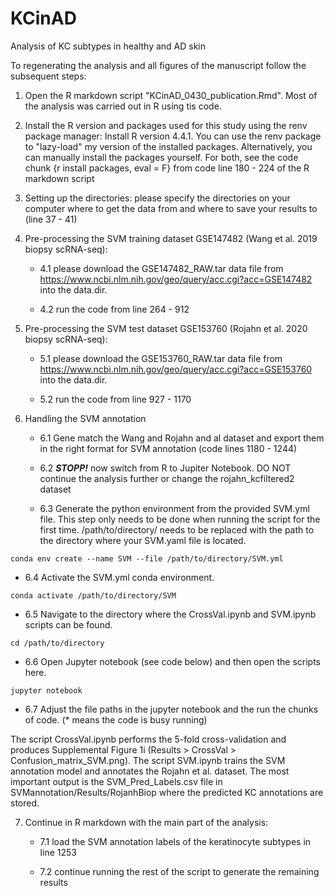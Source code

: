 # KCinAD
 Analysis of KC subtypes in healthy and AD skin 

To regenerating the analysis and all figures of the manuscript follow the subsequent steps:
1. Open the R markdown script "KCinAD_0430_publication.Rmd". Most of the analysis was carried out in R using tis code. 
2. Install the R version and packages used for this study using the renv package manager: Install R version 4.4.1. You can use the renv package to "lazy-load" my version of the installed packages. Alternatively, you can manually install the packages yourself. For both, see the code chunk {r install packages, eval = F} from code line 180 - 224 of the R markdown script 
3. Setting up the directories: please specify the directories on your computer where to get the data from and where to save your results to (line 37 - 41)
4. Pre-processing the SVM training dataset GSE147482 (Wang et al. 2019 biopsy scRNA-seq):

   - 4.1 please download the GSE147482_RAW.tar data file from https://www.ncbi.nlm.nih.gov/geo/query/acc.cgi?acc=GSE147482 into the data.dir.
   
   - 4.2 run the code from line 264 - 912
6. Pre-processing the SVM test dataset GSE153760 (Rojahn et al. 2020 biopsy scRNA-seq):
   
   - 5.1 please download the GSE153760_RAW.tar data file from https://www.ncbi.nlm.nih.gov/geo/query/acc.cgi?acc=GSE153760 into the data.dir.
   
   - 5.2 run the code from line 927 - 1170
8. Handling the SVM annotation

   - 6.1 Gene match the Wang and Rojahn and al dataset and export them in the right format for SVM annotation (code lines 1180 - 1244)

   - 6.2 ***STOPP!*** now switch from R to Jupiter Notebook. DO NOT continue the analysis further or change the rojahn_kcfiltered2 dataset
   
   - 6.3 Generate the python environment from the provided SVM.yml file. This step only needs to be done when running the script for the first time. /path/to/directory/ needs to be replaced with the path to the directory where your SVM.yaml file is located.

```
conda env create --name SVM --file /path/to/directory/SVM.yml
```
- 6.4 Activate the SVM.yml conda environment.
```
conda activate /path/to/directory/SVM
```
- 6.5 Navigate to the directory where the CrossVal.ipynb and SVM.ipynb scripts can be found. 
```
cd /path/to/directory
```
 - 6.6 Open Jupyter notebook (see code below) and then open the scripts here. 
   
```
jupyter notebook 
```
 - 6.7 Adjust the file paths in the jupyter notebook and the run the chunks of code. (* means the code is busy running)

The script CrossVal.ipynb performs the 5-fold cross-validation and produces Supplemental Figure 1i (Results > CrossVal > Confusion_matrix_SVM.png). 
The script SVM.ipynb trains the SVM annotation model and annotates the Rojahn et al. dataset. The most important output is the SVM_Pred_Labels.csv file in SVMannotation/Results/RojanhBiop where the predicted KC annotations are stored. 

7. Continue in R markdown with the main part of the analysis:
   
   - 7.1 load the SVM annotation labels of the keratinocyte subtypes in line 1253

   - 7.2 continue running the rest of the script to generate the remaining results  





